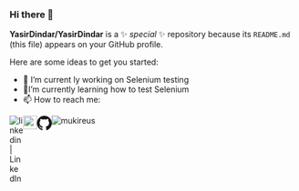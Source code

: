 ### Hi there 👋


**YasirDindar/YasirDindar** is a ✨ _special_ ✨ repository because its `README.md` (this file) appears on your GitHub profile.

Here are some ideas to get you started:

- 🔭 I’m current ly working on  Selenium testing    
- 🌱I’m currently learning how to test Selenium
- 📫 How to reach me: 

[<img align="left" alt="linkedin | LinkedIn" width="24px" src="https://raw.githubusercontent.com/peterthehan/peterthehan/master/assets/linkedin.svg" />][linkedin]
[<img align="left" height="24" width="24" src="https://cdn.jsdelivr.net/npm/simple-icons@v4/icons/gmail.svg" />][gmail]
[<img align="left" alt="GitHub" width="26px" src="https://raw.githubusercontent.com/github/explore/78df643247d429f6cc873026c0622819ad797942/topics/github/github.png" />][github]
 <img height="180em" align="left" src="https://github-readme-stats.vercel.app/api/top-langs?username=YasirDindar0&show_icons=true&locale=en&layout=compact&langs_count=8&theme=radical" alt="mukireus"/>



<br />

[linkedin]: https://www.linkedin.com/in/muhammed-yasir-dindar-04b153255/
[gmail]: mailto:myasirdindar@gmail.com
[github]: https://github.com/YasirDindar/YasirDindar
<br />


